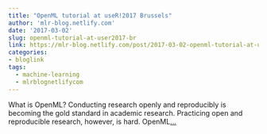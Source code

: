 ```yaml
---
title: "OpenML tutorial at useR!2017 Brussels"
author: 'mlr-blog.netlify.com'
date: '2017-03-02'
slug: openml-tutorial-at-user2017-br
link: https://mlr-blog.netlify.com/post/2017-03-02-openml-tutorial-at-user/
categories:
- bloglink
tags:
  - machine-learning
  - mlrblognetlifycom
---
```


What is OpenML? Conducting research openly and reproducibly is becoming the gold standard in academic research. Practicing open and reproducible research, however, is hard. OpenML[... <i class="fas fa-external-link-alt"></i>](https://mlr-blog.netlify.com/post/2017-03-02-openml-tutorial-at-user/)

